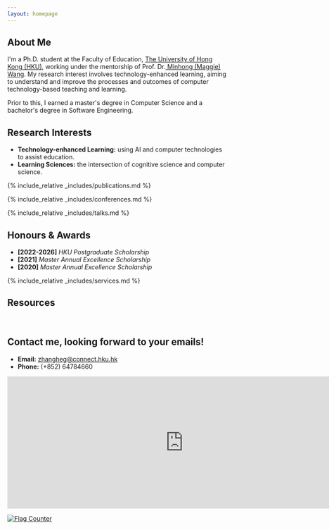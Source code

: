 ```yaml
---
layout: homepage
---
```


## About Me

I'm a Ph.D. student at the Faculty of Education, <a href="https://www.hku.hk/" target="_blank"> The University of Hong Kong (HKU)</a>,
working under the mentorship of Prof. Dr.<a href="https://web.edu.hku.hk/faculty-academics/magwang" target="_blank"> Minhong (Maggie) Wang</a>. My research interest involves technology-enhanced learning, aiming to understand and improve the processes and outcomes of computer technology-based teaching and learning. 

Prior to this, I earned a master's degree in Computer Science and a bachelor's degree in Software Engineering.


## Research Interests
- **Technology-enhanced Learning:** using AI and computer technologies to assist education.
- **Learning Sciences:** the intersection of cognitive science and computer science.



<!-- {% include_relative _includes/publications.md %} -->

{% include_relative _includes/publications.md %}

{% include_relative _includes/conferences.md %}

{% include_relative _includes/talks.md %}


## Honours & Awards
- **[2022-2026]** <a>*HKU Postgraduate Scholarship*</a>
- **[2021]** <a>*Master Annual Excellence Scholarship*</a>
- **[2020]** <a>*Master Annual Excellence Scholarship*</a>

{% include_relative _includes/services.md %}


## Resources
<!-- - <a href="https://LeetCode-Prep/blob/main/main.pdf" target="_blank">*A Coding Question Prep*</a> 
- <a href="https://github.com/lob/main/Prep/Quant%20Research.pdf" target="_blank">*A Quantatitive Research Interview Prep*</a> 
<!-- https://yuhangzhou88.github.io/ESL_Solution/  -->
<!-- - <a href="https:///ESL_Solution/" target="_blank">*A Solution Manual of The Elements of Statistical Learning*</a> -->
<br>

## Contact me, looking forward to your emails!
- **Email:** zhangheg@connect.hku.hk
- **Phone:** (+852) 64784660


<iframe src="https://www.google.com/maps/embed?pb=!1m18!1m12!1m3!1d14768.422826900909!2d114.1242357011222!3d22.273985281954715!2m3!1f0!2f0!3f0!3m2!1i1024!2i768!4f13.1!3m3!1m2!1s0x3403ff8427b43597%3A0x2c48f5d3cd6fc8d8!2sThe%20University%20of%20Hong%20Kong%20(HKU)!5e0!3m2!1sen!2shk!4v1710420537163!5m2!1sen!2shk" width="800" height="300" style="border:0;" allowfullscreen="" loading="lazy" referrerpolicy="no-referrer-when-downgrade"></iframe>

<a href="https://info.flagcounter.com/6ls7"><img src="https://s11.flagcounter.com/countxl/6ls7/bg_FFFFFF/txt_000000/border_CCCCCC/columns_2/maxflags_10/viewers_0/labels_0/pageviews_1/flags_0/percent_0/" alt="Flag Counter" border="0"></a>

<br>
